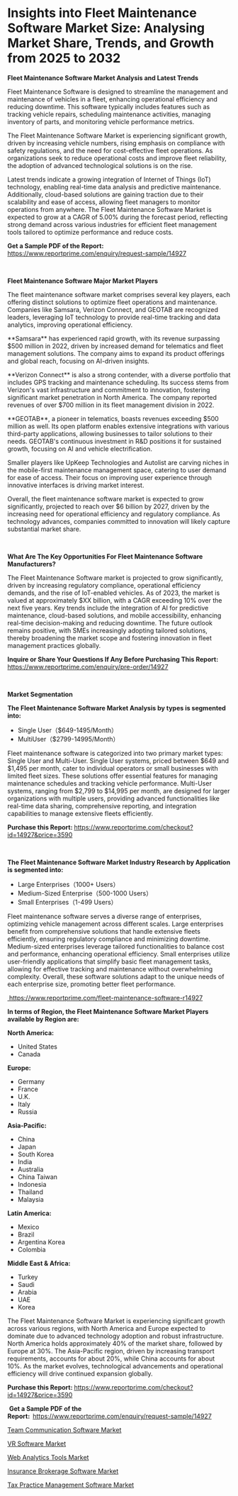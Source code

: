 <p><h1>Insights into Fleet Maintenance Software Market Size: Analysing Market Share, Trends, and Growth from 2025 to 2032</h1></p><p><strong>Fleet Maintenance Software Market Analysis and Latest Trends</strong></p>
<p><p>Fleet Maintenance Software is designed to streamline the management and maintenance of vehicles in a fleet, enhancing operational efficiency and reducing downtime. This software typically includes features such as tracking vehicle repairs, scheduling maintenance activities, managing inventory of parts, and monitoring vehicle performance metrics. </p><p>The Fleet Maintenance Software Market is experiencing significant growth, driven by increasing vehicle numbers, rising emphasis on compliance with safety regulations, and the need for cost-effective fleet operations. As organizations seek to reduce operational costs and improve fleet reliability, the adoption of advanced technological solutions is on the rise. </p><p>Latest trends indicate a growing integration of Internet of Things (IoT) technology, enabling real-time data analysis and predictive maintenance. Additionally, cloud-based solutions are gaining traction due to their scalability and ease of access, allowing fleet managers to monitor operations from anywhere. The Fleet Maintenance Software Market is expected to grow at a CAGR of 5.00% during the forecast period, reflecting strong demand across various industries for efficient fleet management tools tailored to optimize performance and reduce costs.</p></p>
<p><strong>Get a Sample PDF of the Report:&nbsp;</strong> <a href="https://www.reportprime.com/enquiry/request-sample/14927?utm_campaign=1140&utm_medium=2&utm_source=Github&utm_content=ia&utm_term=20032025&utm_id=fleet-maintenance-software">https://www.reportprime.com/enquiry/request-sample/14927</a></p>
<p>&nbsp;</p>
<p><strong>Fleet Maintenance Software Major Market Players</strong></p>
<p><p>The fleet maintenance software market comprises several key players, each offering distinct solutions to optimize fleet operations and maintenance. Companies like Samsara, Verizon Connect, and GEOTAB are recognized leaders, leveraging IoT technology to provide real-time tracking and data analytics, improving operational efficiency.</p><p>**Samsara** has experienced rapid growth, with its revenue surpassing $500 million in 2022, driven by increased demand for telematics and fleet management solutions. The company aims to expand its product offerings and global reach, focusing on AI-driven insights.</p><p>**Verizon Connect** is also a strong contender, with a diverse portfolio that includes GPS tracking and maintenance scheduling. Its success stems from Verizon's vast infrastructure and commitment to innovation, fostering significant market penetration in North America. The company reported revenues of over $700 million in its fleet management division in 2022.</p><p>**GEOTAB**, a pioneer in telematics, boasts revenues exceeding $500 million as well. Its open platform enables extensive integrations with various third-party applications, allowing businesses to tailor solutions to their needs. GEOTAB's continuous investment in R&D positions it for sustained growth, focusing on AI and vehicle electrification.</p><p>Smaller players like UpKeep Technologies and Autolist are carving niches in the mobile-first maintenance management space, catering to user demand for ease of access. Their focus on improving user experience through innovative interfaces is driving market interest.</p><p>Overall, the fleet maintenance software market is expected to grow significantly, projected to reach over $6 billion by 2027, driven by the increasing need for operational efficiency and regulatory compliance. As technology advances, companies committed to innovation will likely capture substantial market share.</p></p>
<p>&nbsp;</p>
<p><strong>What Are The Key Opportunities For Fleet Maintenance Software Manufacturers?</strong></p>
<p><p>The Fleet Maintenance Software market is projected to grow significantly, driven by increasing regulatory compliance, operational efficiency demands, and the rise of IoT-enabled vehicles. As of 2023, the market is valued at approximately $XX billion, with a CAGR exceeding 10% over the next five years. Key trends include the integration of AI for predictive maintenance, cloud-based solutions, and mobile accessibility, enhancing real-time decision-making and reducing downtime. The future outlook remains positive, with SMEs increasingly adopting tailored solutions, thereby broadening the market scope and fostering innovation in fleet management practices globally.</p></p>
<p><strong>Inquire or Share Your Questions If Any Before Purchasing This Report:</strong> <a href="https://www.reportprime.com/enquiry/pre-order/14927?utm_campaign=1140&utm_medium=2&utm_source=Github&utm_content=ia&utm_term=20032025&utm_id=fleet-maintenance-software">https://www.reportprime.com/enquiry/pre-order/14927</a></p>
<p>&nbsp;</p>
<p><strong>Market Segmentation</strong></p>
<p><strong>The Fleet Maintenance Software Market Analysis by types is segmented into:</strong></p>
<p><ul><li>Single User（$649-1495/Month）</li><li>MultiUser（$2799-14995/Month）</li></ul></p>
<p><p>Fleet maintenance software is categorized into two primary market types: Single User and Multi-User. Single User systems, priced between $649 and $1,495 per month, cater to individual operators or small businesses with limited fleet sizes. These solutions offer essential features for managing maintenance schedules and tracking vehicle performance. Multi-User systems, ranging from $2,799 to $14,995 per month, are designed for larger organizations with multiple users, providing advanced functionalities like real-time data sharing, comprehensive reporting, and integration capabilities to manage extensive fleets efficiently.</p></p>
<p><strong>Purchase this Report:&nbsp;</strong><a href="https://www.reportprime.com/checkout?id=14927&price=3590&utm_campaign=1140&utm_medium=2&utm_source=Github&utm_content=ia&utm_term=20032025&utm_id=fleet-maintenance-software">https://www.reportprime.com/checkout?id=14927&price=3590</a></p>
<p>&nbsp;</p>
<p><strong>The Fleet Maintenance Software Market Industry Research by Application is segmented into:</strong></p>
<p><ul><li>Large Enterprises（1000+ Users）</li><li>Medium-Sized Enterprise（500-1000 Users）</li><li>Small Enterprises（1-499 Users）</li></ul></p>
<p><p>Fleet maintenance software serves a diverse range of enterprises, optimizing vehicle management across different scales. Large enterprises benefit from comprehensive solutions that handle extensive fleets efficiently, ensuring regulatory compliance and minimizing downtime. Medium-sized enterprises leverage tailored functionalities to balance cost and performance, enhancing operational efficiency. Small enterprises utilize user-friendly applications that simplify basic fleet management tasks, allowing for effective tracking and maintenance without overwhelming complexity. Overall, these software solutions adapt to the unique needs of each enterprise size, promoting better fleet performance.</p></p>
<p><a href="https://www.reportprime.com/fleet-maintenance-software-r14927?utm_campaign=1140&utm_medium=2&utm_source=Github&utm_content=ia&utm_term=20032025&utm_id=fleet-maintenance-software">&nbsp;https://www.reportprime.com/fleet-maintenance-software-r14927</a></p>
<p><strong>In terms of Region, the Fleet Maintenance Software Market Players available by Region are:</strong></p>
<p>
    <p> <strong> North America: </strong>
        <ul>
            <li>United States</li>
            <li>Canada</li>
        </ul>
        </p> 
    <p> <strong> Europe: </strong>
        <ul>
            <li>Germany</li>
            <li>France</li>
            <li>U.K.</li>
            <li>Italy</li>
            <li>Russia</li>
        </ul>
        </p> 
    <p> <strong> Asia-Pacific: </strong>
        <ul>
            <li>China</li>
            <li>Japan</li>
            <li>South Korea</li>
            <li>India</li>
            <li>Australia</li>
            <li>China Taiwan</li>
            <li>Indonesia</li>
            <li>Thailand</li>
            <li>Malaysia</li>
        </ul>
        </p> 
    <p> <strong> Latin America: </strong>
        <ul>
            <li>Mexico</li>
            <li>Brazil</li>
            <li>Argentina Korea</li>
            <li>Colombia</li>
        </ul>
        </p> 
    <p> <strong> Middle East & Africa: </strong>
        <ul>
            <li>Turkey</li>
            <li>Saudi</li>
            <li>Arabia</li>
            <li>UAE</li>
            <li>Korea</li>
        </ul>
    </p>
    </p>
<p><p>The Fleet Maintenance Software Market is experiencing significant growth across various regions, with North America and Europe expected to dominate due to advanced technology adoption and robust infrastructure. North America holds approximately 40% of the market share, followed by Europe at 30%. The Asia-Pacific region, driven by increasing transport requirements, accounts for about 20%, while China accounts for about 10%. As the market evolves, technological advancements and operational efficiency will drive continued expansion globally.</p></p>
<p><strong>Purchase this Report: </strong><a href="https://www.reportprime.com/checkout?id=14927&price=3590&utm_campaign=1140&utm_medium=2&utm_source=Github&utm_content=ia&utm_term=20032025&utm_id=fleet-maintenance-software">https://www.reportprime.com/checkout?id=14927&price=3590</a></p>
<p>&nbsp;<strong>Get a Sample PDF of the Report:&nbsp;&nbsp;</strong><a href="https://www.reportprime.com/enquiry/request-sample/14927?utm_campaign=1140&utm_medium=2&utm_source=Github&utm_content=ia&utm_term=20032025&utm_id=fleet-maintenance-software">https://www.reportprime.com/enquiry/request-sample/14927</a></p>
<p><strong></strong></p>
<p><p><a href="https://github.com/jullselai/Market-Research-Report-List-1/blob/main/team-communication-software-market.md?utm_campaign=1140&utm_medium=2&utm_source=Github&utm_content=ia&utm_term=20032025&utm_id=fleet-maintenance-software">Team Communication Software Market</a></p><p><a href="https://github.com/toghojbeinta/Market-Research-Report-List-1/blob/main/vr-software-market.md?utm_campaign=1140&utm_medium=2&utm_source=Github&utm_content=ia&utm_term=20032025&utm_id=fleet-maintenance-software">VR Software Market</a></p><p><a href="https://github.com/alefermeivys/Market-Research-Report-List-1/blob/main/web-analytics-tools-market.md?utm_campaign=1140&utm_medium=2&utm_source=Github&utm_content=ia&utm_term=20032025&utm_id=fleet-maintenance-software">Web Analytics Tools Market</a></p><p><a href="https://github.com/kluviabolofo/Market-Research-Report-List-1/blob/main/insurance-brokerage-software-market.md?utm_campaign=1140&utm_medium=2&utm_source=Github&utm_content=ia&utm_term=20032025&utm_id=fleet-maintenance-software">Insurance Brokerage Software Market</a></p><p><a href="https://github.com/jaspartatin/Market-Research-Report-List-1/blob/main/tax-practice-management-software-market.md?utm_campaign=1140&utm_medium=2&utm_source=Github&utm_content=ia&utm_term=20032025&utm_id=fleet-maintenance-software">Tax Practice Management Software Market</a></p></p>